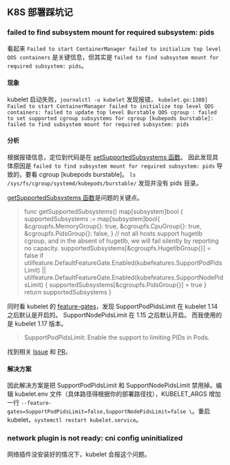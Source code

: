 ## K8S 部署踩坑记

### failed to find subsystem mount for required subsystem: pids

看起来 `Failed to start ContainerManager failed to initialize top level QOS containers` 是关键信息，但其实是 `failed to find subsystem mount for required subsystem: pids`。

#### 现象

kubelet 启动失败，`journalctl -u kubelet` 发现报错，
`kubelet.go:1380] Failed to start ContainerManager failed to initialize top level QOS containers: failed to update top level Burstable QOS cgroup : failed to set supported cgroup subsystems for cgroup [kubepods burstable]: failed to find subsystem mount for required subsystem: pids`

#### 分析

根据报错信息，定位到代码是在 [setSupportedSubsystems 函数](https://sourcegraph.com/github.com/kubernetes/kubernetes@fcb01efac98b7a1aca0567ab3bc18afe528d5c22/-/blob/pkg/kubelet/cm/cgroup_manager_linux.go#L345-350)。
因此发现具体原因是 `failed to find subsystem mount for required subsystem: pids` 导致的，要看 cgroup [kubepods burstable]。
`ls /sys/fs/cgroup/systemd/kubepods/burstable/` 发现并没有 pids 目录。

[getSupportedSubsystems 函数](https://sourcegraph.com/github.com/kubernetes/kubernetes@fcb01efac98b7a1aca0567ab3bc18afe528d5c22/-/blob/pkg/kubelet/cm/cgroup_manager_linux.go#L322-334)是问题的关键点。

> func getSupportedSubsystems() map[subsystem]bool {
> 	supportedSubsystems := map[subsystem]bool{
> 		&cgroupfs.MemoryGroup{}: true,
> 		&cgroupfs.CpuGroup{}:    true,
> 		&cgroupfs.PidsGroup{}:   false,
> 	}
> 	// not all hosts support hugetlb cgroup, and in the absent of hugetlb, we will fail silently by reporting no capacity.
> 	supportedSubsystems[&cgroupfs.HugetlbGroup{}] = false
> 	if utilfeature.DefaultFeatureGate.Enabled(kubefeatures.SupportPodPidsLimit) || utilfeature.DefaultFeatureGate.Enabled(kubefeatures.SupportNodePidsLimit) {
> 		supportedSubsystems[&cgroupfs.PidsGroup{}] = true
> 	}
> 	return supportedSubsystems
> }

同时看 kubelet 的 [feature-gates](https://kubernetes.io/zh/docs/reference/command-line-tools-reference/feature-gates/)，发现 SupportPodPidsLimit 在 kubelet 1.14 之后默认是开启的。 SupportNodePidsLimit	在 1.15 之后默认开启。
而我使用的是 kubelet 1.17 版本。

> SupportPodPidsLimit: Enable the support to limiting PIDs in Pods.

找到相关 [Issue](https://github.com/kubernetes/kubernetes/issues/79046) 和 [PR](https://github.com/kubernetes/kubernetes/commit/08c258add9b9b0be4597415f0add3d8fb627ec4b)。

#### 解决方案

因此解决方案是把 SupportPodPidsLimit 和 SupportNodePidsLimit 禁用掉。编辑 kubelet.env 文件（具体路径得根据你的部署路径找），KUBELET_ARGS 增加一行 `--feature-gates=SupportPodPidsLimit=false,SupportNodePidsLimit=false \`。重启 kubelet，`systemctl restart kubelet.service`。

### network plugin is not ready: cni config uninitialized

网络插件没安装好的情况下，kubelet 会报这个问题。

